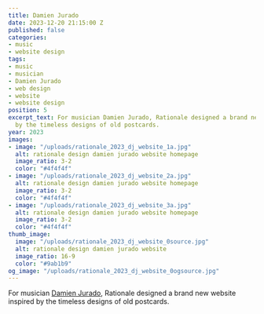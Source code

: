 ```yaml
---
title: Damien Jurado
date: 2023-12-20 21:15:00 Z
published: false
categories:
- music
- website design
tags:
- music
- musician
- Damien Jurado
- web design
- website
- website design
position: 5
excerpt_text: For musician Damien Jurado, Rationale designed a brand new website inspired
  by the timeless designs of old postcards.
year: 2023
images:
- image: "/uploads/rationale_2023_dj_website_1a.jpg"
  alt: rationale design damien jurado website homepage
  image_ratio: 3-2
  color: "#4f4f4f"
- image: "/uploads/rationale_2023_dj_website_2a.jpg"
  alt: rationale design damien jurado website homepage
  image_ratio: 3-2
  color: "#4f4f4f"
- image: "/uploads/rationale_2023_dj_website_3a.jpg"
  alt: rationale design damien jurado website homepage
  image_ratio: 3-2
  color: "#4f4f4f"
thumb_image:
  image: "/uploads/rationale_2023_dj_website_0source.jpg"
  alt: rationale design damien jurado website
  image_ratio: 16-9
  color: "#9ab1b9"
og_image: "/uploads/rationale_2023_dj_website_0ogsource.jpg"
---
```


For musician [Damien Jurado](https://damienjuradomusic.com), Rationale designed a brand new website inspired by the timeless designs of old postcards.